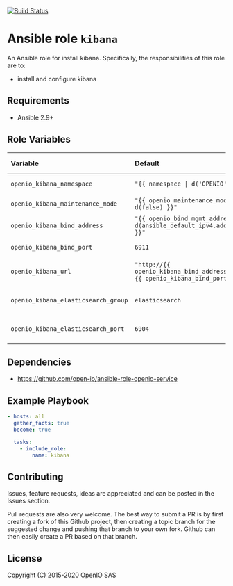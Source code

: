 [![Build Status](https://travis-ci.org/open-io/ansible-role-openio-kibana.svg?branch=master)](https://travis-ci.org/open-io/ansible-role-openio-kibana)
# Ansible role `kibana`

An Ansible role for install kibana. Specifically, the responsibilities of this role are to:

- install and configure kibana

## Requirements

- Ansible 2.9+

## Role Variables

| Variable   | Default | Comments (type)  |
| :---       | :---    | :---             |
| `openio_kibana_namespace` | `"{{ namespace \| d('OPENIO') }}"` | OpenIO Namespace |
| `openio_kibana_maintenance_mode` | `"{{ openio_maintenance_mode \| d(false) }}"` | Maintenance mode |
| `openio_kibana_bind_address` | `"{{ openio_bind_mgmt_address \| d(ansible_default_ipv4.address) }}"` | Binding IP address |
| `openio_kibana_bind_port` | `6911` | HTTP Binding port |
| `openio_kibana_url` | `"http://{{ openio_kibana_bind_address }}:{{ openio_kibana_bind_port}}"` | URL to access kibana |
| `openio_kibana_elasticsearch_group` | `elasticsearch` | Elasticsearch group in the inventory |
| `openio_kibana_elasticsearch_port` | `6904` | Default port to connect to elasticsearch |


## Dependencies
- https://github.com/open-io/ansible-role-openio-service

## Example Playbook

```yaml
- hosts: all
  gather_facts: true
  become: true

  tasks:
    - include_role:
        name: kibana
```

## Contributing

Issues, feature requests, ideas are appreciated and can be posted in the Issues section.

Pull requests are also very welcome.
The best way to submit a PR is by first creating a fork of this Github project, then creating a topic branch for the suggested change and pushing that branch to your own fork.
Github can then easily create a PR based on that branch.

## License
Copyright (C) 2015-2020 OpenIO SAS
